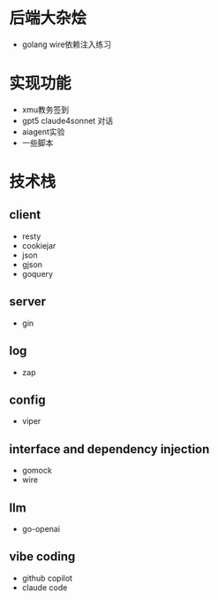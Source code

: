 # 后端大杂烩
- golang wire依赖注入练习
# 实现功能
- xmu教务签到
- gpt5 claude4sonnet 对话
- aiagent实验
- 一些脚本
# 技术栈
## client
- resty
- cookiejar
- json
- gjson
- goquery
## server
- gin
## log
- zap
## config
- viper
## interface and dependency injection
- gomock
- wire
## llm
- go-openai
## vibe coding
- github copilot
- claude code